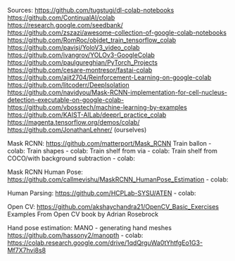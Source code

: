 Sources:
https://github.com/tugstugi/dl-colab-notebooks
https://github.com/ContinualAI/colab
https://research.google.com/seedbank/
https://github.com/zszazi/awesome-collection-of-google-colab-notebooks
https://github.com/RomRoc/objdet_train_tensorflow_colab
https://github.com/pavisj/YoloV3_video_colab 
https://github.com/ivangrov/YOLOv3-GoogleColab
https://github.com/paulgureghian/PyTorch_Projects
https://github.com/cesare-montresor/fastai-colab
https://github.com/ajit2704/Reinforcement-Learning-on-google-colab
https://github.com/litcoderr/DeepIsolation
https://github.com/navidyou/Mask-RCNN-implementation-for-cell-nucleus-detection-executable-on-google-colab-
https://github.com/vbosstech/machine-learning-by-examples
https://github.com/KAIST-AILab/deeprl_practice_colab
https://magenta.tensorflow.org/demos/colab/
https://github.com/JonathanLehner/ (ourselves)

Mask RCNN:
  https://github.com/matterport/Mask_RCNN
  Train ballon
    - colab:
  Train shapes 
    - colab:
  Train shelf from via
    - colab:
  Train shelf from COCO/with background subtraction
    - colab:

Mask RCNN Human Pose:
  https://github.com/callmevishu/MaskRCNN_HumanPose_Estimation
    - colab:

Human Parsing:
  https://github.com/HCPLab-SYSU/ATEN
    - colab:

Open CV:
  https://github.com/akshaychandra21/OpenCV_Basic_Exercises
  Examples From Open CV book by Adrian Rosebrock

Hand pose estimation:
  MANO - generating hand meshes
  https://github.com/hassony2/manopth
    - colab: https://colab.research.google.com/drive/1qdQrguWa0tYhtfgEo1G3-Mf7X7hvi8s8
